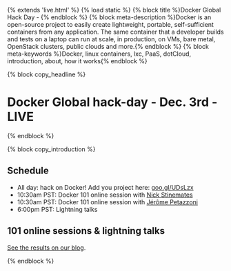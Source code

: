 {% extends 'live.html' %}
{% load static %}
{% block title %}Docker Global Hack Day - {% endblock %}
{% block meta-description %}Docker is an open-source project to easily create lightweight, portable, self-sufficient containers from any application. The same container that a developer builds and tests on a laptop can run at scale, in production, on VMs, bare metal, OpenStack clusters, public clouds and more.{% endblock %}
{% block meta-keywords %}Docker, linux containers, lxc, PaaS, dotCloud, introduction, about, how it works{% endblock %}


{% block copy_headline %}
# Docker Global hack-day - Dec. 3rd - LIVE #
{% endblock %}

{% block copy_introduction %}

## Schedule

* All day: hack on Docker! Add you project here: <a href="https://goo.gl/UDsLzx">goo.gl/UDsLzx</a>
* 10:30am PST: Docker 101 online session with <a href="https://twitter.com/nickstinemates">Nick Stinemates</a>
* 10:30am PST: Docker 101 online session with <a href="https://twitter.com/jpetazzo">Jérôme Petazzoni</a>
* 6:00pm PST: Lightning talks

## 101 online sessions & lightning talks

<a href="http://blog.docker.io/2013/12/global-hack-day-demo-videos/" target="_blank">See the results on our blog</a>.

{% endblock %}